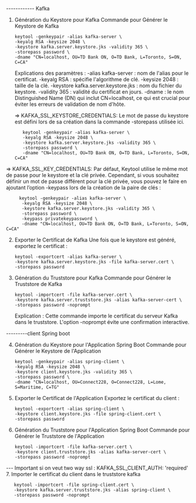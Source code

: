 ------------ Kafka
1. Génération du Keystore pour Kafka
   Commande pour Générer le Keystore de Kafka

       keytool -genkeypair -alias kafka-server \
       -keyalg RSA -keysize 2048 \
       -keystore kafka.server.keystore.jks -validity 365 \
       -storepass password \
       -dname "CN=localhost, OU=TD Bank ON, O=TD Bank, L=Toronto, S=ON, C=CA"


   Explications des paramètres :
		-alias kafka-server : nom de l'alias pour le certificat.
		-keyalg RSA : spécifie l'algorithme de clé.
		-keysize 2048 : taille de la clé.
		-keystore kafka.server.keystore.jks : nom du fichier du keystore.
		-validity 365 : validité du certificat en jours.
		-dname : le nom Distinguished Name (DN) qui inclut CN=localhost, ce qui est crucial pour éviter les erreurs de validation de nom d'hôte.

   => 
   KAFKA_SSL_KEYSTORE_CREDENTIALS: Le mot de passe du keystore est défini lors de sa création dans la commande -storepass utilisée ici. 
             
		  keytool -genkeypair -alias kafka-server \
		  -keyalg RSA -keysize 2048 \
		  -keystore kafka.server.keystore.jks -validity 365 \
		  -storepass password \
		  -dname "CN=localhost, OU=TD Bank ON, O=TD Bank, L=Toronto, S=ON, C=CA"
		  
  =>
  KAFKA_SSL_KEY_CREDENTIALS: Par défaut, Keytool utilise le même mot de passe pour le keystore et la clé privée. Cependant, si vous souhaitez définir un mot de passe différent pour la clé privée, vous pouvez le faire en ajoutant l’option -keypass lors de la création de la paire de clés :
         
		 keytool -genkeypair -alias kafka-server \
		  -keyalg RSA -keysize 2048 \
		  -keystore kafka.server.keystore.jks -validity 365 \
		  -storepass password \
		  -keypass privatekeypassword \
		  -dname "CN=localhost, OU=TD Bank ON, O=TD Bank, L=Toronto, S=ON, C=CA"


2. Exporter le Certificat de Kafka
   Une fois que le keystore est généré, exportez le certificat :

       keytool -exportcert -alias kafka-server \
       -keystore kafka.server.keystore.jks -file kafka-server.cert \
       -storepass password


3. Génération du Truststore pour Kafka
   Commande pour Générer le Truststore de Kafka

       keytool -importcert -file kafka-server.cert \
       -keystore kafka.server.truststore.jks -alias kafka-server-cert \
       -storepass password -noprompt

   Explication : Cette commande importe le certificat du serveur Kafka dans le truststore. L'option -noprompt évite une confirmation interactive.





---------client Spring boot

4. Génération du Keystore pour l'Application Spring Boot
   Commande pour Générer le Keystore de l'Application

       keytool -genkeypair -alias spring-client \
       -keyalg RSA -keysize 2048 \
       -keystore client.keystore.jks -validity 365 \
       -storepass password \
       -dname "CN=localhost, OU=Connect228, O=Connect228, L=Lome, S=Maritime, C=TG"


5. Exporter le Certificat de l'Application
   Exportez le certificat du client :

       keytool -exportcert -alias spring-client \
       -keystore client.keystore.jks -file spring-client.cert \
       -storepass password


6. Génération du Truststore pour l'Application Spring Boot
   Commande pour Générer le Truststore de l'Application

       keytool -importcert -file kafka-server.cert \
       -keystore client.truststore.jks -alias kafka-server-cert \
       -storepass password -noprompt


--- Important si on veut two way ssl : KAFKA_SSL_CLIENT_AUTH: 'required'
7. Importer le certificat du client dans le truststore kafka

       keytool -importcert -file spring-client.cert \
       -keystore kafka.server.truststore.jks -alias spring-client \
       -storepass password -noprompt

